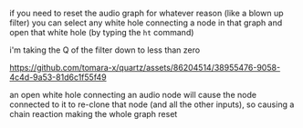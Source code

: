if you need to reset the audio graph for whatever reason (like a blown up filter) you can select any white hole connecting a node in that graph and open that white hole (by typing the `ht` command)

i'm taking the Q of the filter down to less than zero

https://github.com/tomara-x/quartz/assets/86204514/38955476-9058-4c4d-9a53-81d6c1f55f49

an open white hole connecting an audio node will cause the node connected to it to re-clone that node (and all the other inputs), so causing a chain reaction making the whole graph reset

